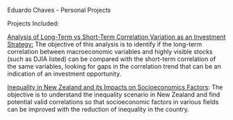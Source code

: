 Eduardo Chaves - Personal Projects

Projects Included:

[Analysis of Long-Term vs Short-Term Correlation Variation as an Investment Strategy:](https://github.com/eduardobchaves/projects/blob/main/Analysis%20of%20Long-Term%20vs%20Short-Term%20Correlation%20Variation%20as%20an%20Investment%20Strategy.ipynb) The objective of this analysis is to identify if the long-term correlation between macroeconomic variables and highly visible stocks (such as DJIA listed) can be compared with the short-term correlation of the same variables, looking for gaps in the correlation trend that can be an indication of an investment opportunity.


[Inequality in New Zealand and its Impacts on Socioeconomics Factors](https://github.com/eduardobchaves/projects/blob/main/Inequality%20in%20New%20Zealand%20and%20its%20Impacts%20on%20Socioeconomics%20Factors.ipynb): The objective is to understand the inequality scenario in New Zealand and find potential valid correlations so that socioeconomic factors in various fields can be improved with the reduction of inequality in the country.
